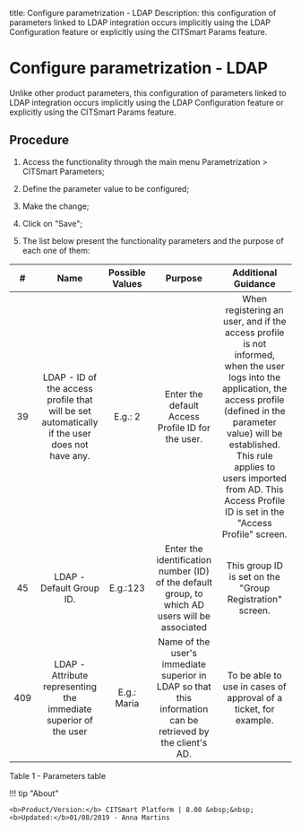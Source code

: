 title: Configure parametrization - LDAP
Description: this configuration of parameters linked to LDAP integration occurs implicitly using the LDAP Configuration feature or explicitly using the CITSmart Params feature.
# Configure parametrization - LDAP

Unlike other product parameters, this configuration of parameters linked to LDAP
integration occurs implicitly using the LDAP Configuration feature or explicitly
using the CITSmart Params feature.

Procedure
-------------

1.  Access the functionality through the main menu Parametrization \> CITSmart
    Parameters;

2.  Define the parameter value to be configured;

3.  Make the change;

4.  Click on "Save";

5.  The list below present the functionality parameters and the purpose of each
    one of them:



|  #  |                                              Name                                             | Possible Values |                                                   Purpose                                                   |                                                                                                                                        Additional Guidance                                                                                                                                        |
|:---:|:---------------------------------------------------------------------------------------------:|:---------------:|:-----------------------------------------------------------------------------------------------------------:|:-------------------------------------------------------------------------------------------------------------------------------------------------------------------------------------------------------------------------------------------------------------------------------------------------:|
|  39 | LDAP - ID of the access profile that will be set automatically if the user does not have any. |     E.g.: 2     |                              Enter the default Access Profile ID for the user.                              | When registering an user, and if the access profile is not informed, when the user logs into the application, the access profile (defined in the parameter value) will be established. This rule applies to users imported from AD. This Access Profile ID is set in the "Access Profile" screen. |
|  45 |                                    LDAP - Default Group ID.                                   |     E.g.:123    |       Enter the identification number (ID) of the default group, to which AD users will be associated       |                                                                                                                      This group ID is set on the "Group Registration" screen.                                                                                                                     |
| 409 |                LDAP - Attribute representing the immediate superior of the user               |   E.g.: Maria   | Name of the user's immediate superior in LDAP so that this information can be retrieved by the client's AD. |                                                                                                                  To be able to use in cases of approval of a ticket, for example.                                                                                                                 |


Table 1 - Parameters table

!!! tip "About"

    <b>Product/Version:</b> CITSmart Platform | 8.00 &nbsp;&nbsp;
    <b>Updated:</b>01/08/2019 - Anna Martins
